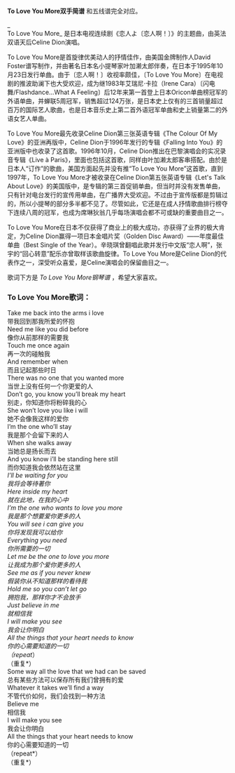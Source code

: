 

**To Love You More双手简谱** 和五线谱完全对应。

_  
To Love You More_ 是日本电视连续剧《恋人よ〔恋人啊！〕》的主题曲，由英法双语天后Celine Dion演唱。

  
To Love You More是首旋律优美动人的抒情佳作，由美国金牌制作人David
Foster谱写制作，并由著名日本名小提琴家叶加濑太郎伴奏，在日本于1995年10月23日发行单曲。由于〔恋人啊！〕收视率颇佳，〔To Love You
More〕在电视剧的推波助澜下也大受欢迎，成为继1983年艾瑞尼·卡拉（Irene Cara）〔闪电舞/Flashdance…What A
Feeling〕后12年来第一首登上日本Oricon单曲榜冠军的外语单曲，并蝉联5周冠军，销售超过124万张，是日本史上仅有的三首销量超过百万的国际艺人歌曲，也是日本音乐史上第二首外语冠军单曲和史上销量第二的外语女艺人单曲。

  
To Love You More最先收录Celine Dion第三张英语专辑《The Colour Of My Love》的亚洲再版中，Celine
Dion于1996年发行的专辑《Falling Into You》的亚洲版中也收录了这首歌。1996年10月，Celine
Dion推出在巴黎演唱会的实况录音专辑《Live à
Paris》，里面也包括这首歌，同样由叶加濑太郎客串搭配。由於是日本人“订作”的歌曲，美国方面起先并没有推“To Love You
More”这首歌，直到1997年，To Love You More才被收录在Celine Dion第五张英语专辑《Let's Talk About
Love》的美国版中，是专辑的第三首促销单曲，但当时并没有发售单曲，只有针对电台发行的宣传用单曲，在广播界大受欢迎。不过由于宣传版都是剪辑过的，所以小提琴的部分多半都不见了。尽管如此，它还是在成人抒情歌曲排行榜夺下连续八周的冠军，也成为席琳狄翁几乎每场演唱会都不可或缺的重要曲目之一。

  
To Love You More在日本不仅获得了商业上的极大成功，亦获得了业界的极大肯定，为Celine Dion赢得一项日本金唱片奖（Golden
Disc Award）——年度最佳单曲（Best Single of the
Year）。辛晓琪曾翻唱此歌并发行中文版“恋人啊”，张宇的“回心转意”配乐亦曾取样该歌曲旋律。To Love You More是Celine
Dion的代表作之一，深受听众喜爱，是Celine演唱会的保留曲目之一。

  
歌词下方是 _To Love You More钢琴谱_ ，希望大家喜欢。

### To Love You More歌词：

Take me back into the arms i love  
带我回到那我所爱的怀抱  
Need me like you did before  
像你从前那样的需要我  
Touch me once again  
再一次的碰触我  
And remember when  
而且记起那些时日  
There was no one that you wanted more  
当世上没有任何一个你更爱的人  
Don’t go, you know you’ll break my heart  
别走，你知道你将粉碎我的心  
She won’t love you like i will  
她不会像我这样的爱你  
I’m the one who’ll stay  
我是那个会留下来的人  
When she walks away  
当她总是扬长而去  
And you know i’ll be standing here still  
而你知道我会依然站在这里  
*I’ll be waiting for you  
我将会等待著你  
Here inside my heart  
就在此地，在我的心中  
I’m the one who wants to love you more  
我是那个想要爱你更多的人  
You will see i can give you  
你将发现我可以给你  
Everything you need  
你所需要的一切  
Let me be the one to love you more  
让我成为那个爱你更多的人  
See me as if you never knew  
假装你从不知道那样的看待我  
Hold me so you can’t let go  
拥抱我，那样你才不会放手  
Just believe in me  
就相信我  
I will make you see  
我会让你明白  
All the things that your heart needs to know  
你的心需要知道的一切  
（repeat*）  
（重复*）  
Some way all the love that we had can be saved  
总有某些方法可以保存所有我们曾拥有的爱  
Whatever it takes we’ll find a way  
不管代价如何，我们会找到一种方法  
Believe me  
相信我  
I will make you see  
我会让你明白  
All the things that your heart needs to know  
你的心需要知道的一切  
（repeat*）  
（重复*）

